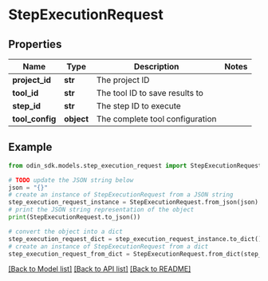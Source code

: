 # StepExecutionRequest


## Properties

Name | Type | Description | Notes
------------ | ------------- | ------------- | -------------
**project_id** | **str** | The project ID | 
**tool_id** | **str** | The tool ID to save results to | 
**step_id** | **str** | The step ID to execute | 
**tool_config** | **object** | The complete tool configuration | 

## Example

```python
from odin_sdk.models.step_execution_request import StepExecutionRequest

# TODO update the JSON string below
json = "{}"
# create an instance of StepExecutionRequest from a JSON string
step_execution_request_instance = StepExecutionRequest.from_json(json)
# print the JSON string representation of the object
print(StepExecutionRequest.to_json())

# convert the object into a dict
step_execution_request_dict = step_execution_request_instance.to_dict()
# create an instance of StepExecutionRequest from a dict
step_execution_request_from_dict = StepExecutionRequest.from_dict(step_execution_request_dict)
```
[[Back to Model list]](../README.md#documentation-for-models) [[Back to API list]](../README.md#documentation-for-api-endpoints) [[Back to README]](../README.md)


